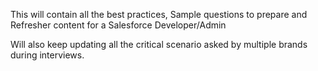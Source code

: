 This will contain all the best practices, Sample questions to prepare and Refresher content for a Salesforce Developer/Admin

Will also keep updating all the critical scenario asked by multiple brands during interviews.

